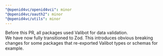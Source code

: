 ```yaml
---
"@openid4vc/openid4vci": minor
"@openid4vc/oauth2": minor
"@openid4vc/utils": minor
---
```


Before this PR, all packages used Valibot for data validation.  
We have now fully transitioned to Zod. This introduces obvious breaking changes for some packages that re-exported Valibot types or schemas for example.
